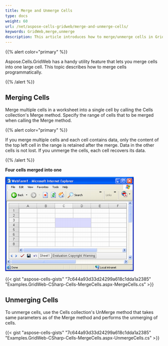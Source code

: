 ```yaml
---
title: Merge and Unmerge Cells
type: docs
weight: 60
url: /net/aspose-cells-gridweb/merge-and-unmerge-cells/
keywords: GridWeb,merge,unmerge
description: This article introduces how to merge/unmerge cells in GridWeb.
---
```


{{% alert color="primary" %}} 

Aspose.Cells.GridWeb has a handy utility feature that lets you merge cells into one large cell. This topic describes how to merge cells programmatically.

{{% /alert %}} 
## **Merging Cells**
Merge multiple cells in a worksheet into a single cell by calling the Cells collection's Merge method. Specify the range of cells that to be merged when calling the Merge method.

{{% alert color="primary" %}} 

If you merge multiple cells and each cell contains data, only the content of the top left cell in the range is retained after the merge. Data in the other cells is not lost. If you unmerge the cells, each cell recovers its data.

{{% /alert %}} 

**Four cells merged into one** 

![todo:image_alt_text](merge-and-unmerge-cells_1.png)



{{< gist "aspose-cells-gists" "7c644a93d33d24299a618c1dda1a2385" "Examples.GridWeb-CSharp-Cells-MergeCells.aspx-MergeCells.cs" >}}
## **Unmerging Cells**
To unmerge cells, use the Cells collection's UnMerge method that takes same parameters as of the Merge method and performs the unmerging of cells.



{{< gist "aspose-cells-gists" "7c644a93d33d24299a618c1dda1a2385" "Examples.GridWeb-CSharp-Cells-MergeCells.aspx-UnmergeCells.cs" >}}
